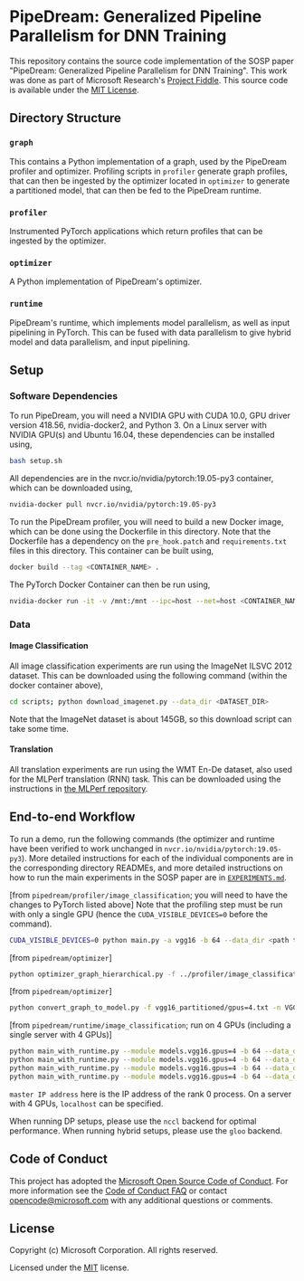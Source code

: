 # PipeDream: Generalized Pipeline Parallelism for DNN Training

This repository contains the source code implementation of the SOSP paper
"PipeDream: Generalized Pipeline Parallelism for DNN Training". This work was
done as part of Microsoft Research's [Project Fiddle](https://aka.ms/msr-fiddle). This source code
is available under the [MIT License](LICENSE.txt).

## Directory Structure

### `graph`

This contains a Python implementation of a graph, used by the PipeDream profiler
and optimizer. Profiling scripts in `profiler` generate graph profiles, that can
then be ingested by the optimizer located in `optimizer` to generate a partitioned
model, that can then be fed to the PipeDream runtime.

### `profiler`

Instrumented PyTorch applications which return profiles that can be ingested by
the optimizer.

### `optimizer`

A Python implementation of PipeDream's optimizer.

### `runtime`

PipeDream's runtime, which implements model parallelism, as well as input
pipelining in PyTorch. This can be fused with data parallelism to give hybrid
model and data parallelism, and input pipelining.

## Setup

### Software Dependencies

To run PipeDream, you will need a NVIDIA GPU with CUDA 10.0, GPU driver version 418.56, nvidia-docker2,
and Python 3. On a Linux server with NVIDIA GPU(s) and Ubuntu 16.04, these dependencies can be installed
using,

```bash
bash setup.sh
```

All dependencies are in the nvcr.io/nvidia/pytorch:19.05-py3 container, which can be downloaded using,

```bash
nvidia-docker pull nvcr.io/nvidia/pytorch:19.05-py3
```

To run the PipeDream profiler, you will need to build a new Docker image, which can be done using the
Dockerfile in this directory. Note that the Dockerfile has a dependency on the `pre_hook.patch`  and
`requirements.txt` files in this directory. This container can be built using,

```bash
docker build --tag <CONTAINER_NAME> .
```

The PyTorch Docker Container can then be run using,

```bash
nvidia-docker run -it -v /mnt:/mnt --ipc=host --net=host <CONTAINER_NAME> /bin/bash
```

### Data

#### Image Classification
All image classification experiments are run using the ImageNet ILSVC 2012 dataset.
This can be downloaded using the following command (within the docker container above),

```bash
cd scripts; python download_imagenet.py --data_dir <DATASET_DIR>
```

Note that the ImageNet dataset is about 145GB, so this download script can take some time.

#### Translation
All translation experiments are run using the WMT En-De dataset, also used for the MLPerf
translation (RNN) task. This can be downloaded using the instructions in [the MLPerf
repository](https://github.com/mlperf/training_results_v0.5/tree/master/v0.5.0/nvidia/submission/code/translation/pytorch#2-directions).


## End-to-end Workflow

To run a demo, run the following commands (the optimizer and runtime have been verified to work unchanged in `nvcr.io/nvidia/pytorch:19.05-py3`).
More detailed instructions for each of the individual components are in the corresponding directory READMEs,
and more detailed instructions on how to run the main experiments in the SOSP paper are in [`EXPERIMENTS.md`](EXPERIMENTS.md).

[from `pipedream/profiler/image_classification`; you will need to have the changes to PyTorch listed above]
Note that the profiling step must be run with only a single GPU (hence the `CUDA_VISIBLE_DEVICES=0` before the command).

```bash
CUDA_VISIBLE_DEVICES=0 python main.py -a vgg16 -b 64 --data_dir <path to ImageNet directory>
```

[from `pipedream/optimizer`]

```bash
python optimizer_graph_hierarchical.py -f ../profiler/image_classification/profiles/vgg16/graph.txt -n 4 --activation_compression_ratio 1 -o vgg16_partitioned
```

[from `pipedream/optimizer`]

```bash
python convert_graph_to_model.py -f vgg16_partitioned/gpus=4.txt -n VGG16Partitioned -a vgg16 -o ../runtime/image_classification/models/vgg16/gpus=4 --stage_to_num_ranks 0:3,1:1
```

[from `pipedream/runtime/image_classification`; run on 4 GPUs (including a single server with 4 GPUs)]

```bash
python main_with_runtime.py --module models.vgg16.gpus=4 -b 64 --data_dir <path to ImageNet> --rank 0 --local_rank 0 --master_addr <master IP address> --config_path models/vgg16/gpus=4/hybrid_conf.json --distributed_backend gloo
python main_with_runtime.py --module models.vgg16.gpus=4 -b 64 --data_dir <path to ImageNet> --rank 1 --local_rank 1 --master_addr <master IP address> --config_path models/vgg16/gpus=4/hybrid_conf.json --distributed_backend gloo
python main_with_runtime.py --module models.vgg16.gpus=4 -b 64 --data_dir <path to ImageNet> --rank 2 --local_rank 2 --master_addr <master IP address> --config_path models/vgg16/gpus=4/hybrid_conf.json --distributed_backend gloo
python main_with_runtime.py --module models.vgg16.gpus=4 -b 64 --data_dir <path to ImageNet> --rank 3 --local_rank 3 --master_addr <master IP address> --config_path models/vgg16/gpus=4/hybrid_conf.json --distributed_backend gloo
```

`master IP address` here is the IP address of the rank 0 process. On a server with 4 GPUs, `localhost` can be specified.

When running DP setups, please use the `nccl` backend for optimal performance. When running hybrid setups, please use
the `gloo` backend.


## Code of Conduct

This project has adopted the [Microsoft Open Source Code of Conduct](https://opensource.microsoft.com/codeofconduct/). For more information see the [Code of Conduct FAQ](https://opensource.microsoft.com/codeofconduct/faq/) or contact [opencode@microsoft.com](mailto:opencode@microsoft.com) with any additional questions or comments.


## License

Copyright (c) Microsoft Corporation. All rights reserved.

Licensed under the [MIT](LICENSE.txt) license.
